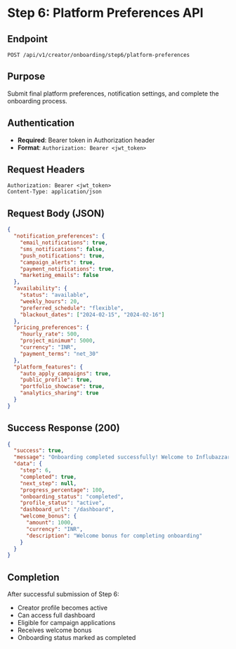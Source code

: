 # Step 6: Platform Preferences API

## Endpoint
`POST /api/v1/creator/onboarding/step6/platform-preferences`

## Purpose
Submit final platform preferences, notification settings, and complete the onboarding process.

## Authentication
- **Required**: Bearer token in Authorization header
- **Format**: `Authorization: Bearer <jwt_token>`

## Request Headers
```http
Authorization: Bearer <jwt_token>
Content-Type: application/json
```

## Request Body (JSON)
```json
{
  "notification_preferences": {
    "email_notifications": true,
    "sms_notifications": false,
    "push_notifications": true,
    "campaign_alerts": true,
    "payment_notifications": true,
    "marketing_emails": false
  },
  "availability": {
    "status": "available",
    "weekly_hours": 20,
    "preferred_schedule": "flexible",
    "blackout_dates": ["2024-02-15", "2024-02-16"]
  },
  "pricing_preferences": {
    "hourly_rate": 500,
    "project_minimum": 5000,
    "currency": "INR",
    "payment_terms": "net_30"
  },
  "platform_features": {
    "auto_apply_campaigns": true,
    "public_profile": true,
    "portfolio_showcase": true,
    "analytics_sharing": true
  }
}
```

## Success Response (200)
```json
{
  "success": true,
  "message": "Onboarding completed successfully! Welcome to Influbazzar!",
  "data": {
    "step": 6,
    "completed": true,
    "next_step": null,
    "progress_percentage": 100,
    "onboarding_status": "completed",
    "profile_status": "active",
    "dashboard_url": "/dashboard",
    "welcome_bonus": {
      "amount": 1000,
      "currency": "INR",
      "description": "Welcome bonus for completing onboarding"
    }
  }
}
```

## Completion
After successful submission of Step 6:
- Creator profile becomes active
- Can access full dashboard
- Eligible for campaign applications
- Receives welcome bonus
- Onboarding status marked as completed
